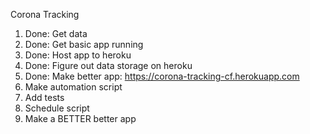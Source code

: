 Corona Tracking

1. Done: Get data
2. Done: Get basic app running
3. Done: Host app to heroku
4. Done: Figure out data storage on heroku
5. Done: Make better app: https://corona-tracking-cf.herokuapp.com
6. Make automation script
7. Add tests
8. Schedule script
9. Make a BETTER better app
